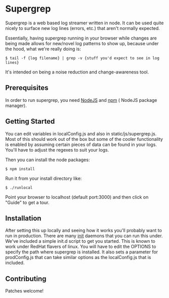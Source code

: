 # Supergrep

Supergrep is a web based log streamer written in node. It can be used quite nicely to surface new log lines (errors, etc.) that aren't normally expected.

Essentially, having supergrep running in your browser while changes are being made allows for new/novel log patterns to show up, because under the hood, what we're really doing is:

    $ tail -f {log filename} | grep -v {stuff you'd expect to see in log lines}

It's intended on being a noise reduction and change-awareness tool.

## Prerequisites

In order to run supergrep, you need [NodeJS](http://nodejs.org/) and [npm](http://howtonode.org/introduction-to-npm) ( NodeJS package manager).

## Getting Started

You can edit variables in localConfig.js and also in static/js/supergrep.js. Most of this should work out of the box but some of the cooler functionality is enabled by assuming certain pieces of data can be found in your logs.  You'll have to adjust the regexes to suit your logs.

Then you can install the node packages:

    $ npm install

Run it from your install directory like:

    $ ./runlocal
    
Point your browser to localhost (default port:3000) and then click on "Guide" to get a tour.


## Installation

After setting this up locally and seeing how it works you'll probably want to run in production. There are many [init](http://en.wikipedia.org/wiki/Init) daemons that you can run this under. We've included a simple init.d script to get you started. This is known to work under RedHat flavers of linux. You will have to edit the OPTIONS to specify the path where supergrep is installed.  It also sets a parameter for prodConfig.js that can take similar options as the localConfig.js that is included.

## Contributing

Patches welcome!
